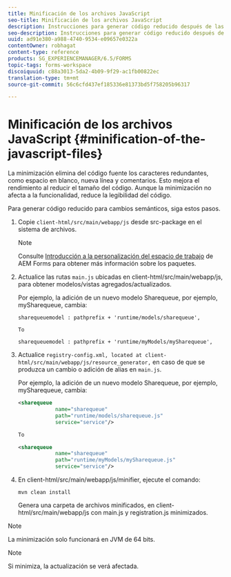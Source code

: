 ```yaml
---
title: Minificación de los archivos JavaScript
seo-title: Minificación de los archivos JavaScript
description: Instrucciones para generar código reducido después de las personalizaciones del espacio de trabajo de AEM Forms para optimizar los archivos JS para la web.
seo-description: Instrucciones para generar código reducido después de las personalizaciones del espacio de trabajo de AEM Forms para optimizar los archivos JS para la web.
uuid: ad91e380-a988-4740-9534-e09657e0322a
contentOwner: robhagat
content-type: reference
products: SG_EXPERIENCEMANAGER/6.5/FORMS
topic-tags: forms-workspace
discoiquuid: c88a3013-5da2-4b09-9f29-ac1fb00822ec
translation-type: tm+mt
source-git-commit: 56c6cfd437ef185336e81373bd5f758205b96317

---
```



# Minificación de los archivos JavaScript {#minification-of-the-javascript-files}

La minimización elimina del código fuente los caracteres redundantes, como espacio en blanco, nueva línea y comentarios. Esto mejora el rendimiento al reducir el tamaño del código. Aunque la minimización no afecta a la funcionalidad, reduce la legibilidad del código.

Para generar código reducido para cambios semánticos, siga estos pasos.

1. Copie `client-html/src/main/webapp/js` desde src-package en el sistema de archivos.

   >[!NOTE]
   >
   >Consulte [Introducción a la personalización del espacio de trabajo](/help/forms/using/introduction-customizing-html-workspace.md) de AEM Forms para obtener más información sobre los paquetes.

1. Actualice las rutas `main.js` ubicadas en client-html/src/main/webapp/js, para obtener modelos/vistas agregados/actualizados.

   Por ejemplo, la adición de un nuevo modelo Sharequeue, por ejemplo, mySharequeue, cambia:

   ```
   sharequeuemodel : pathprefix + 'runtime/models/sharequeue',
   
   To
   
   sharequeuemodel : pathprefix + 'runtime/myModels/mySharequeue',
   ```

1. Actualice `registry-config.xml, located at client-html/src/main/webapp/js/resource_generator,` en caso de que se produzca un cambio o adición de alias en `main.js`.

   Por ejemplo, la adición de un nuevo modelo Sharequeue, por ejemplo, mySharequeue, cambia:

   ```xml
   <sharequeue
               name="sharequeue"
               path="runtime/models/sharequeue.js"
               service="service"/>
   
   To
   
   <sharequeue
               name="sharequeue"
               path="runtime/myModels/mySharequeue.js"
               service="service"/>
   ```

1. En client-html/src/main/webapp/js/minifier, ejecute el comando:

   ```shell
   mvn clean install
   ```

   Genera una carpeta de archivos minificados, en client-html/src/main/webapp/js con main.js y registration.js minimizados.

>[!NOTE]
>
>La minimización solo funcionará en JVM de 64 bits.

>[!NOTE]
>
>Si minimiza, la actualización se verá afectada.
